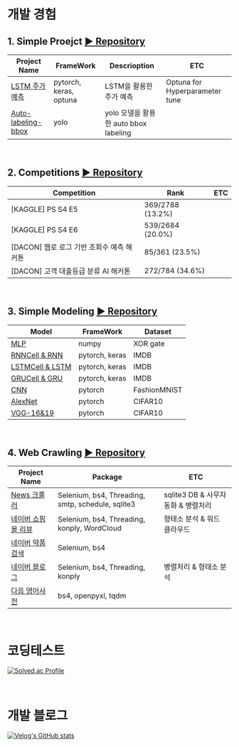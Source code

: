 # 개발 경험

## 1. Simple Proejct  [▶ Repository](https://github.com/Xenrose/Simple-Project)

|Project Name|FrameWork|Descrioption|ETC|
|--|--|--|--|
|[LSTM 주가예측](https://github.com/Xenrose/Simple-Project/tree/main/LSTM_stock_price_prediction)|pytorch, keras, optuna|LSTM을 활용한 주가 예측|Optuna for Hyperparameter tune|
|[Auto-labeling-bbox](https://github.com/Xenrose/Simple-Project/tree/main/auto-labeling-bbox)|yolo|yolo 모델을 활용한 auto bbox labeling||

<br>

## 2. Competitions  [▶ Repository](https://github.com/Xenrose/Competitions)
|Competition|Rank|ETC|
|--|--|--|
|[KAGGLE] PS S4 E5|369/2788 (13.2%)||
|[KAGGLE] PS S4 E6|539/2684 (20.0%)||
|[DACON] 웹로 로그 기반 조회수 예측 해커톤|85/361 (23.5%)|
|[DACON] 고객 대출등급 분류 AI 해커톤|272/784 (34.6%)|

<br>

## 3. Simple Modeling [▶ Repository](https://github.com/Xenrose/Simple-Model)
|Model|FrameWork|Dataset|
|--|--|--|
|[MLP](https://github.com/Xenrose/Simple-Model/tree/main/MLP)  |numpy |XOR gate|
|[RNNCell & RNN](https://github.com/Xenrose/Simple-Model/tree/main/RNN)|pytorch, keras|IMDB|
|[LSTMCell & LSTM](https://github.com/Xenrose/Simple-Model/tree/main/LSTM)|pytorch, keras|IMDB|
|[GRUCell & GRU](https://github.com/Xenrose/Simple-Model/tree/main/GRU)  |pytorch, keras|IMDB|
|[CNN](https://github.com/Xenrose/Simple-Model/tree/main/CNN)  |pytorch|FashionMNIST| 
|[AlexNet](https://github.com/Xenrose/Simple-Model/tree/main/AlexNet)  |pytorch|CIFAR10| 
|[VGG-16&19](https://github.com/Xenrose/Simple-Model/tree/main/VGG-16%2619)  |pytorch|CIFAR10| 

<br>


## 4. Web Crawling [▶ Repository](https://github.com/Xenrose/Web-Crawling)
|Project Name|Package|ETC|
|--|--|--|
|[News 크롤러](https://github.com/Xenrose/Web-Crawling/tree/main/new_crawler)|Selenium, bs4, Threading, smtp, schedule, sqlite3|sqlite3 DB & 사무자동화 & 병렬처리
|[네이버 쇼핑몰 리뷰](https://github.com/Xenrose/Web-Crawling/tree/main/naver_shopping_review) |Selenium, bs4, Threading, konply, WordCloud| 형태소 분석 & 워드 클라우드
|[네이버 약품 검색](https://github.com/Xenrose/Web-Crawling/tree/main/naver_pill_crawling)  |Selenium, bs4
|[네이버 블로그](https://github.com/Xenrose/Web-Crawling/tree/main/naver_blog_crawler)  |Selenium, bs4, Threading, konply | 병렬처리 & 형태소 분석
|[다음 영어사전](https://github.com/Xenrose/Web-Crawling/tree/main/phonetic_alphabet)  |bs4, openpyxl, tqdm

<br>


# 코딩테스트
[![Solved.ac Profile](http://mazassumnida.wtf/api/v2/generate_badge?boj=penrose)](https://solved.ac/penrose/)

<br>

# 개발 블로그
[![Velog's GitHub stats](https://velog-readme-stats.vercel.app/api?name=xenrose)](https://velog.io/@xenrose)


